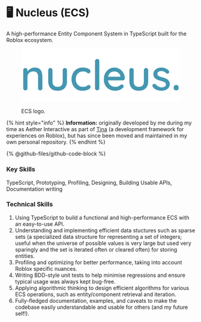 # 🖥 Nucleus (ECS)

A high-performance Entity Component System in TypeScript built for the Roblox ecosystem.

<figure><img src="../.gitbook/assets/logo.png" alt="" width="450"><figcaption><p>ECS logo.</p></figcaption></figure>

{% hint style="info" %}
**Information:** originally developed by me during my time as Aether Interactive as part of [Tina](https://github.com/AetherInteractiveLtd/Tina) (a development framework for experiences on Roblox), but has since been moved and maintained in my own personal repository.
{% endhint %}

{% @github-files/github-code-block %}

### Key Skills

TypeScript, Prototyping, Profiling, Designing, Building Usable APIs, Documentation writing

### Technical Skills

1. Using TypeScript to build a functional and high-performance ECS with an easy-to-use API.
2. Understanding and implementing efficient data stuctures such as sparse sets (a specialized data structure for representing a set of integers; useful when the universe of possible values is very large but used very sparingly and the set is iterated often or cleared often) for storing entities.
3. Profiling and optimizing for better performance, taking into account Roblox specific nuances.
4. Writing BDD-style unit tests to help minimise regressions and ensure typical usage was always kept bug-free.
5. Applying algorithmic thinking to design efficient algorithms for various ECS operations, such as entity/component retrieval and iteration.
6. Fully-fledged documentation, examples, and caveats to make the codebase easily understandable and usable for others (and my future self!).


